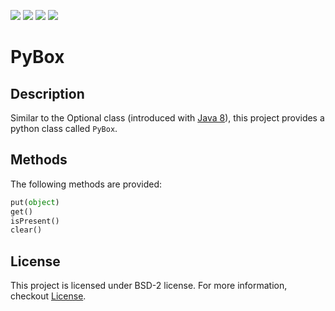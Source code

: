 ![](https://img.shields.io/badge/License-BSD%202-red)
![](https://img.shields.io/badge/Version-v1.0-yellow)
![](https://img.shields.io/badge/lang-242663?style=flat&logo=Python)
![](https://img.shields.io/badge/PyBox-242e40?style=flat&logo=Git-Extensions)

# PyBox

## Description

Similar to the Optional class (introduced with [Java 8](https://docs.oracle.com/javase/8/docs/api/java/util/Optional.html)), this project
provides a python class called `PyBox`.

## Methods

The following methods are provided:

```python
put(object)
get()
isPresent()
clear()
```

## License

This project is licensed under BSD-2 license. For more information, checkout [License](https://github.com/BenSt099/PyBox/blob/main/LICENSE).